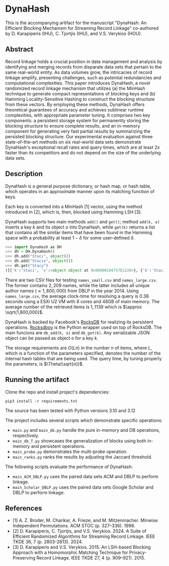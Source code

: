# DynaHash

This is the accompanying artifact for the manuscript "DynaHash: An Efficient Blocking Mechanism for Streaming Record Linkage" co-authored by D. Karapiperis (IHU), C. Tjortjis (IHU), and V.S. Verykios (HOU).
## Abstract
Record linkage holds a crucial position in data management and analysis by identifying and merging records from disparate data sets that pertain to the same real-world entity. As data volumes grow, the intricacies of record linkage amplify, presenting challenges, such as potential redundancies and computational complexities. This paper introduces DynaHash, a novel randomized record linkage mechanism that utilizes (a) the MinHash technique to generate compact representations of blocking keys and (b) Hamming Locality-Sensitive Hashing to construct the blocking structure from these vectors. By employing these methods, DynaHash offers theoretical guarantees of accuracy and achieves sublinear runtime complexities, with appropriate parameter tuning. It comprises two key components: a persistent storage system for permanently storing the blocking structure to ensure complete results, and an in-memory component for generating very fast partial results by summarizing the persisted blocking structure. Our experimental evaluation against three state-of-the-art methods on six real-world data sets demonstrate DynaHash's exceptional recall rates and query times, which are at least 2x faster than its competitors and do not depend on the size of the underlying data sets.

## Description

DynaHash is a general purpose dictionary, or hash map, or hash table, which operates in an approximate manner upon its matching function of keys. 
<!-- Speicifically for a query key, DynaHash retrieves all items, whose similarity of their keys meets a user-specified Jaccard threshold with a certain probability bound. 
For instance, the Jaccard $(\mathcal{J})$ similarities of the following pairs of strings, using their sets of 2-grams, are: 
- $\mathcal{J}(\textit{William}, \textit{Will}) = 0.5$,  
- $\mathcal{J}(\textit{Dimitrios}, \textit{Dimitris}) = 0.666$,  
- $\mathcal{J}(\textit{Katerina}, \textit{Catherina}) = 0.5$.  -->

Each key is converted into a MinHash [1] vector, using the method introduced in [2], which is, then, blocked using Hamming LSH [3].

DynaHash supports two main methods `add()` and `get()`; method `add(k, o)` inserts a key $k$ and its object $o$ into DynaHash, while `get(k)` returns a list that contains all the similar items that have been found in the Hamming space with a probability at least $1-\delta$ for some user-defined $\delta$.
```python
>>> import DynaHash as DH
>>> dh = DH.DynaHash()
>>> dh.add("Staci", object())
>>> dh.add("Stacie", object())
>>> dh.get("Stacy")
([{'k':'Staci', 'v':<object object at 0x00000184757D1220>}, {'k':'Stacie', 'v':<object object at 0x00000184757D1820>}], 2)
```

There are two CSV files for testing `names_small.csv` and `names_large.csv`. The former contains $2,209$ names, while the latter includes all unique author names ($\approx 1,800,000$) from DBLP in the year 2014.
Using `names_large.csv`, the average clock-time for resolving a query is $0.38$ seconds using a ESXi U2 VM with 8 cores and 48GB of main memory. The average number of the retrieved items is $1,1139$ which is $\approx \sqrt{1,800,000}$. 

DynaHash is backed by Facebook's [RocksDB](https://github.com/facebook/rocksdb) for realizing its persistent operations. [Rocksdbpy](https://github.com/trK54Ylmz/rocksdb-py) is the Python wrapper used on top of RocksDB. The main funcions are `db_add(k, o)` and `db_get(k)`. Any serializable JSON object can be passed as object $o$ for a key $k$.

The storage requirements are $O(Ln)$ in the number $n$ of items, where $L$, which is a function of the parameters specified, denotes the number of the internal hash tables that are being used.
The query time, by tuning properly the parameters, is $\Theta(\sqrt{n})$.



## Running the artifact
Clone the repo and install project's dependencies:
```
pip3 install -r requirements.txt
```
The source has been tested with Python versions 3.10 and 3.12


The project includes several scripts which demonstrate specific operations:
- `main.py` and `main_db.py` handle the pure in-memory and DB operations, respectively.
- `main_db_T.py` showcases the generalization of blocks using both in-memory and persistent operations.
- `main_probe.py` demonstrates the multi-probe operation.
- `main_ranks.py` ranks the results by adjusting the Jaccard threshold.
  
The following scripts evaluate the performance of DynaHash:
- `main_ACM_DBLP.py` uses the paired data sets ACM and DBLP to perform linkage.
- `main_Scholar_DBLP.py` uses the paired data sets Google Scholar and DBLP to perform linkage.
   
## References
- [1] A. Z. Broder, M. Charikar, A. Frieze, and M. Mitzenmacher. Minwise Independent Permutations. ACM STOC (p. 327–336). 1998. 
- [2] D. Karapiperis, C. Tjortjis, and V.S. Verykios. 2024. A Suite of Efficient Randomized Algorithms for Streaming Record Linkage. IEEE TKDE 36, 7 (p. 2803-2813). 2024. 
- [3] D. Karapiperis and V.S. Verykios. 2015. An LSH-based Blocking Approach with a Homomorphic Matching Technique for Privacy-Preserving Record Linkage. IEEE TKDE 27, 4 (p. 909–921). 2015. 
